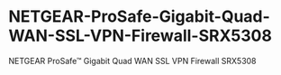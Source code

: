 # NETGEAR-ProSafe-Gigabit-Quad-WAN-SSL-VPN-Firewall-SRX5308
NETGEAR ProSafe™ Gigabit Quad WAN SSL VPN Firewall SRX5308
